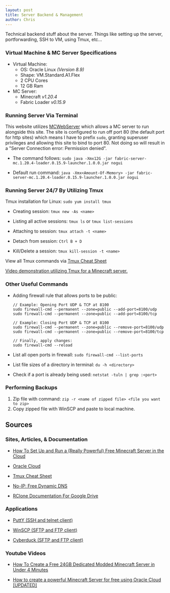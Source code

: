 ```yaml
---
layout: post
title: Server Backend & Management
author: Chris
---
```


Technical backend stuff about the server. Things like setting up the server, portforwarding, SSH to VM, using Tmux, etc...

### Virtual Machine & MC Server Specifications

- Virtual Machine:
    - OS: Oracle Linux *(Version 8.9)*
    - Shape: VM.Standard.A1.Flex
    - 2 CPU Cores
    - 12 GB Ram
- MC Server:
    - Minecraft *v1.20.4*
    - Fabric Loader *v0.15.9*

### Running Server Via Terminal

This website utilizes [MCWebServer](https://modrinth.com/mod/mcwebserver) which allows a MC server to run alongside this site. The site is configured to run off port 80 (the default port for http sites) which means I have to prefix `sudo`, granting superuser privileges and allowing this site to bind to port 80. Not doing so will result in a "Server Connection error: Permission denied".

- The command follows: `sudo java -Xmx12G -jar fabric-server-mc.1.20.4-loader.0.15.9-launcher.1.0.0.jar nogui`

- Default run command: `java -Xmx<Amount-Of-Memory> -jar fabric-server-mc.1.20.4-loader.0.15.9-launcher.1.0.0.jar nogui`

### Running Server 24/7 By Utilizing Tmux

Tmux installation for Linux: ```sudo yum install tmux```

- Creating session: `tmux new -As <name>`

- Listing all active sessions: `tmux ls` or `tmux list-sessions`

- Attaching to session: `tmux attach -t <name>`

- Detach from session: `Ctrl B + D`

- Kill/Delete a session: `tmux kill-session -t <name>`

View all Tmux commands via [Tmux Cheat Sheet](https://tmuxcheatsheet.com/)

[Video demonstration utilizing Tmux for a Minecraft server.](https://youtu.be/asjKcpXEXqo?si=gE96U4Jt0Wc15WB_&t=1234)

### Other Useful Commands

- Adding firewall rule that allows ports to be public: 
    ```
    // Example: Opening Port UDP & TCP at 8100
    sudo firewall-cmd --permanent --zone=public --add-port=8100/udp
    sudo firewall-cmd --permanent --zone=public --add-port=8100/tcp

    // Example: Closing Port UDP & TCP at 8100
    sudo firewall-cmd --permanent --zone=public --remove-port=8100/udp
    sudo firewall-cmd --permanent --zone=public --remove-port=8100/tcp
    
    // Finally, apply changes:
    sudo firewall-cmd --reload
    ```

- List all open ports in firewall: `sudo firewall-cmd --list-ports`

- List file sizes of a directory in terminal: `du -h <directory>`

- Check if a port is already being used: `netstat -tuln | grep :<port>`

### Performing Backups

1. Zip file with command: `zip -r <name of zipped file> <file you want to zip>`
2. Copy zipped file with WinSCP and paste to local machine.

## Sources

### Sites, Articles, & Documentation

- [How To Set Up and Run a (Really Powerful) Free Minecraft Server in the Cloud](https://blogs.oracle.com/developers/post/how-to-set-up-and-run-a-really-powerful-free-minecraft-server-in-the-cloud#sign-up-for-an-always-free-account)

- [Oracle Cloud](https://www.oracle.com/cloud/)

- [Tmux Cheat Sheet](https://tmuxcheatsheet.com/)

- [No-IP: Free Dynamic DNS](https://www.noip.com/)

- [RClone Documentation For Google Drive](https://rclone.org/drive/)

### Applications

- [PuttY (SSH and telnet client)](https://www.putty.org/)

- [WinSCP (SFTP and FTP client)](https://winscp.net/eng/index.php)

- [Cyberduck (SFTP and FTP client)](https://cyberduck.io/)

### Youtube Videos

- [How To Create a Free 24GB Dedicated Modded Minecraft Server in Under 4 Minutes](https://www.youtube.com/watch?v=_Hi3EaQtOKo)

- [How to create a powerful Minecraft Server for free using Oracle Cloud [UPDATED]](https://youtu.be/0kFjEUDJexI?si=O6uXX83iDlCMBFcl)